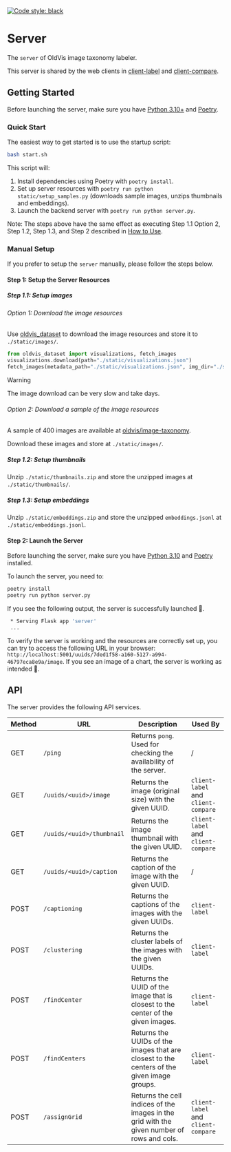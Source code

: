 <a href="https://github.com/psf/black">
    <img alt="Code style: black" src="https://img.shields.io/badge/code%20style-black-000000.svg">
</a>

# Server

The `server` of OldVis image taxonomy labeler.

This server is shared by the web clients in [client-label](../client-label) and [client-compare](../client-compare).

## Getting Started

Before launching the server, make sure you have [Python 3.10+](https://www.python.org/downloads/) and [Poetry](https://github.com/python-poetry/poetry).

### Quick Start

The easiest way to get started is to use the startup script:

```bash
bash start.sh
```

This script will:
1. Install dependencies using Poetry with `poetry install`.
2. Set up server resources with `poetry run python static/setup_samples.py` (downloads sample images, unzips thumbnails and embeddings).
3. Launch the backend server with `poetry run python server.py`.

Note: The steps above have the same effect as executing Step 1.1 Option 2, Step 1.2, Step 1.3, and Step 2 described in [How to Use](#how-to-use).

### Manual Setup

If you prefer to setup the `server` manually, please follow the steps below.

#### Step 1: Setup the Server Resources

##### Step 1.1: Setup images

###### Option 1: Download the image resources

Use [oldvis_dataset](https://github.com/oldvis/oldvis_dataset) to download the image resources and store it to `./static/images/`.

```python
from oldvis_dataset import visualizations, fetch_images
visualizations.download(path="./static/visualizations.json")
fetch_images(metadata_path="./static/visualizations.json", img_dir="./static/images/")
```

> [!WARNING]  
> The image download can be very slow and take days.

###### Option 2: Download a sample of the image resources

A sample of 400 images are available at [oldvis/image-taxonomy](https://github.com/oldvis/image-taxonomy/tree/main/images).

Download these images and store at `./static/images/`.

##### Step 1.2: Setup thumbnails

Unzip `./static/thumbnails.zip` and store the unzipped images at `./static/thumbnails/`.

##### Step 1.3: Setup embeddings

Unzip `./static/embeddings.zip` and store the unzipped `embeddings.jsonl` at `./static/embeddings.jsonl`.

#### Step 2: Launch the Server

Before launching the server, make sure you have [Python 3.10](https://www.python.org/downloads/) and [Poetry](https://python-poetry.org/) installed.

To launch the server, you need to:

```bash
poetry install
poetry run python server.py
```

If you see the following output, the server is successfully launched 🚀.

```bash
 * Serving Flask app 'server'
 ...
```

To verify the server is working and the resources are correctly set up, you can try to access the following URL in your browser: `http://localhost:5001/uuids/7ded1f58-a160-5127-a994-46797eca8e9a/image`.
If you see an image of a chart, the server is working as intended 🎉.

## API

The server provides the following API services.

| Method | URL                       | Description                                                                                | Used By                             |
| ------ | ------------------------- | ------------------------------------------------------------------------------------------ | ----------------------------------- |
| GET    | `/ping`                   | Returns `pong`. Used for checking the availability of the server.                          | /                                   |
| GET    | `/uuids/<uuid>/image`     | Returns the image (original size) with the given UUID.                                     | `client-label` and `client-compare` |
| GET    | `/uuids/<uuid>/thumbnail` | Returns the image thumbnail with the given UUID.                                           | `client-label` and `client-compare` |
| GET    | `/uuids/<uuid>/caption`   | Returns the caption of the image with the given UUID.                                      | /                                   |
| POST   | `/captioning`             | Returns the captions of the images with the given UUIDs.                                   | `client-label`                      |
| POST   | `/clustering`             | Returns the cluster labels of the images with the given UUIDs.                             | `client-label`                      |
| POST   | `/findCenter`             | Returns the UUID of the image that is closest to the center of the given images.           | `client-label`                      |
| POST   | `/findCenters`            | Returns the UUIDs of the images that are closest to the centers of the given image groups. | `client-label`                      |
| POST   | `/assignGrid`             | Returns the cell indices of the images in the grid with the given number of rows and cols. | `client-label` and `client-compare` |
